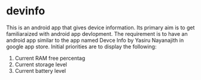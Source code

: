 # devinfo
This is an android app that gives device information. Its primary aim is to get familiaraized with android app devlopment. 
The requirement is to have an android app similar to the app named Devce Info by Yasiru Nayanajith in google app store. 
Initial priorities are to display the following:
1. Current RAM free percentag
2. Current storage level
3. Current battery level 
